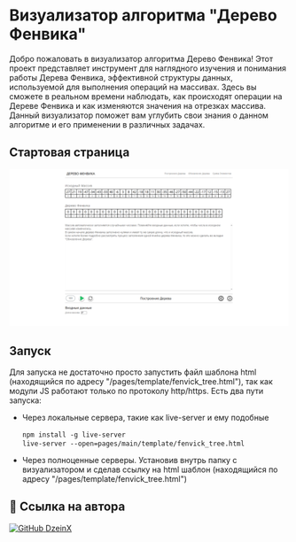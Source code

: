 # Визуализатор алгоритма "Дерево Фенвика"

Добро пожаловать в визуализатор алгоритма Дерево Фенвика! Этот проект представляет инструмент для наглядного изучения и понимания работы Дерева Фенвика, эффективной структуры данных, используемой для выполнения операций на массивах. Здесь вы сможете в реальном времени наблюдать, как происходят операции на Дереве Фенвика и как изменяются значения на отрезках массива. Данный визуализатор поможет вам углубить свои знания о данном алгоритме и его применении в различных задачах.


## Стартовая страница

![Здесь должна быть картинка стартовой страницы](/about/preview.png)


## Запуск
Для запуска не достаточно просто запустить файл шаблона html (находящийся по адресу "/pages/template/fenvick_tree.html"), так как модули JS работают только по протоколу http/https. Есть два пути запуска:
- Через локальные сервера, такие как live-server и ему подобные
    ```
    npm install -g live-server
    live-server --open=pages/main/template/fenvick_tree.html
    ```
- Через полноценные серверы. Установив внутрь папку с визуализатором и сделав ссылку на html шаблон (находящийся по адресу "/pages/template/fenvick_tree.html")


## 🔗 Ссылка на автора
<a href="https://github.com/DzeinX">
  <img src="https://github.com/fluidicon.png" width="12" title="GitHub "/>
  <span>DzeinX</span>
</a>